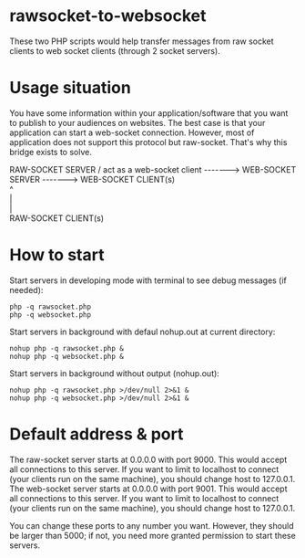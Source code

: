# rawsocket-to-websocket
These two PHP scripts would help transfer messages from raw socket clients to web socket clients (through 2 socket servers).

# Usage situation
You have some information within your application/software that you want to publish to your audiences on websites. The best case is that your application can start a web-socket connection. However, most of application does not support this protocol but raw-socket. That's why this bridge exists to solve.

RAW-SOCKET SERVER / act as a web-socket client -------> WEB-SOCKET SERVER -------> WEB-SOCKET CLIENT(s)  
      ^  
      |  
      |  
RAW-SOCKET CLIENT(s)

# How to start
Start servers in developing mode with terminal to see debug messages (if needed):
```
php -q rawsocket.php  
php -q websocket.php
```

Start servers in background with defaul nohup.out at current directory:
```
nohup php -q rawsocket.php &  
nohup php -q websocket.php &
```

Start servers in background without output (nohup.out):
```
nohup php -q rawsocket.php >/dev/null 2>&1 &  
nohup php -q websocket.php >/dev/null 2>&1 &
```

# Default address & port
The raw-socket server starts at 0.0.0.0 with port 9000. This would accept all connections to this server. If you want to limit to localhost to connect (your clients run on the same machine), you should change host to 127.0.0.1.
The web-socket server starts at 0.0.0.0 with port 9001. This would accept all connections to this server. If you want to limit to localhost to connect (your clients run on the same machine), you should change host to 127.0.0.1.

You can change these ports to any number you want. However, they should be larger than 5000; if not, you need more granted permission to start these servers.